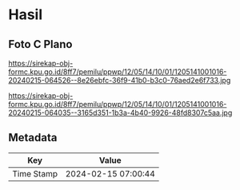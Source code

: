 # Hasil

## Foto C Plano

https://sirekap-obj-formc.kpu.go.id/8ff7/pemilu/ppwp/12/05/14/10/01/1205141001016-20240215-064526--8e26ebfc-36f9-41b0-b3c0-76aed2e6f733.jpg

https://sirekap-obj-formc.kpu.go.id/8ff7/pemilu/ppwp/12/05/14/10/01/1205141001016-20240215-064035--3165d351-1b3a-4b40-9926-48fd8307c5aa.jpg


## Metadata

| Key        | Value               |
| ---------- | ------------------- |
| Time Stamp | 2024-02-15 07:00:44 |



